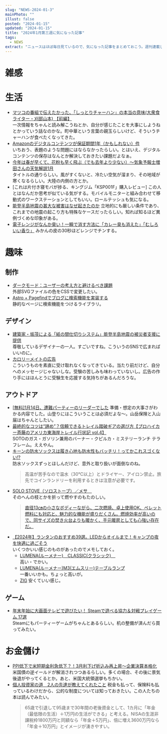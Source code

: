 ```yaml
---
slug: "NEWS-2024-01-3"
mainPhoto: ""
illust: false
posted: "2024-01-15"
updated: "2024-01-15"
title: "2024年1月第三週に気になった記事"
tags:
  - NEWS
extract: "ニュースはほぼ毎日見ているので、気になった記事をまとめておこう。週刊連載したい。"
---
```


# 雑感


# 生活

- [マツコの番組で伝えたかった、「しっとりチャーハン」の本当の意味(大衆食ライター・刈部山本) 【前編】](https://nhkbook-hiraku.com/n/n1bd3c54099eb)  
  一次情報をちゃんと読み解こうねとか、自分が感じたことを大事にしようねとかっていう話なのかな。町中華という言葉の親玉らしいけど、そういうチャーハンが食べたくなってきた。
- [Amazonのデジタルコンテンツが保証期間1年（かもしれない）件](https://docseri.hatenablog.jp/entry/2024/01/16/110601)  
  いちおう、表題のような問題にはならなかったらしい。とはいえ、デジタルコンテンツの保存はなんとか解決しておきたい課題だよなぁ。
- [今年は春が早くて、花粉も早く飛ぶ（でも去年より少ない）～気象予報士増田さんの天気解説1月](https://dailyportalz.jp/kiji/weather_2024_01/page/3)  
  タイトルの通りらしい。風がすくないと、冷たい空気が溜まり、その地域が寒くなるらしい。大陸の内側の方とか。
- [これは片付き寝モバが捗る、キングジム「KSP001F」購入レビュー] 
  この人とはなんだか思考が似ている気がする。モバイルモニターと組み合わせて移動式のワークステーションとしてもいい。ロールテッシュも気になる。
- [能登半島地震の甚大な被害はなぜ起きたのか](https://toyokeizai.net/articles/-/727783?page=4) 
  立地的にも厳しい条件であり、これまでの地震の起こり方も特殊なケースだったらしい。知れば知るほど異例づくめな印象がある。
- [電子レンジがなんか臭い！一瞬で消す方法に「カレー臭も消えた」「むしろいい香り」](https://macaro-ni.jp/142119) 
  みかんの皮の30秒ほどレンジでチンする。

# 趣味

## 制作

- [ダークモード：ユーザーの考え方と避けるべき課題](https://u-site.jp/alertbox/dark-mode-users-issues)  
  外部SVGファイルの色をCSSで変更したい。
- [Astro + Pagefindでブログに検索機能を実装する](https://zenn.dev/s7/articles/astro-pagefind)  
  静的なページに検索機能をつけるライブラリ。

## デザイン

- [建築家・坂茂による「紙の間仕切りシステム」能登半島地震の被災者支援に提供](https://www.axismag.jp/posts/2024/01/572676.html)  
  尊敬しているデザイナーの一人。すごいですね。こういうのSNSで広まればいいのに。
- [カロリーメイトの広告](https://blog.excite.co.jp/dezagen/33640214/)  
  こういうものを素直に受け取れなくなってきている。当たり前だけど、自分へのメッセージじゃないしな。受験の苦しみも味わっていないし。広告の作り手にはほんとうに受験生を応援する気持ちがあるんだろうな。

## アウトドア

- [[無料]1月14日、遭難パーティーのリーダーでした](https://note.com/keizi666/n/n5a55d0fcba79)
   準備・想定の大事さがわかる内容でした。山登りにはこういうことは必須だよな〜。山岳保険と入山届はちゃんとしたい。
- [最終的なコツは“諦め”？信頼できるトレイル踏破ギアの選び方【プロハイカー斉藤のアメリカ東海岸トレイル行状記 vol.4】](https://www.bepal.net/archives/386369)  
  SOTOのガス・ガソリン兼用のバーナー・クピルカ・ミステリーランチ テラフレーム。ええやん。
- [キーンの防水ソックスは履き心地も防水性もバッチリ！ってかこれスゴくない!?](https://www.goodspress.jp/reports/579318/2/)  
  防水ソックスずっとほしんだけど、意外と取り扱いが面倒なのね。  
  > 高温が苦手なので温水（30℃以上）とドライヤー、アイロン禁止。旅先でコインランドリーを利用するときは注意が必要です。
- [SOLO STOVE（ソロストーブ）／メサ　](https://www.bepal.net/archives/387003)  
  そのへんの枝とかを折って燃やすのもたのしい。
  > [直径13㎝の小さなボディーながら、二次燃焼、卓上使用OK、ペレット燃料にも対応と、魅力的な機能が盛りだくさん。燃焼効率が高いので、同サイズの焚き火台よりも暖かく、手元暖房としても心強い存在だ。](https://www.amazon.co.jp/gp/product/B0BDF9FLTT/ref=as_li_ss_tl?ie=UTF8&camp=247&creative=1211&creativeASIN=B0BDF9FLTT&linkCode=ll1&tag=bepal12345-22&th=1)
- [【2024年】ランタンのおすすめ39選。LEDからオイルまで！キャンプの夜を快適に過ごそう](https://www.bepal.net/archives/383713)  
  いくつかいい感じのものがあったのでメモしておく。
  - [LUMENA(ルーメナー)　CLASSIC(クラシック)　](https://www.amazon.co.jp/gp/product/B0BRZKW3YL/ref=as_li_ss_tl?ie=UTF8&camp=247&creative=1211&creativeASIN=B0BRZKW3YL&linkCode=ll1&tag=bepal12345-22&th=1)  
    高い・でかい。
  - [LUMENA(ルーメナー)M3(エムスリー)テーブルランプ](https://www.amazon.co.jp/gp/product/B0C3ZNWRPM/ref=as_li_ss_tl?ie=UTF8&camp=247&creative=1211&creativeASIN=B0C3ZNWRPM&linkCode=ll1&tag=bepal12345-22)  
    一番いいかも。ちょっと高いが。
  - [ZIG](https://zanearts.com/products/detail.php?id=1841) 
    安くていい感じ。

## ゲーム

- [年末年始に大画面テレビで遊びたい！ Steamで遊べる協力＆対戦プレイゲーム 17選](https://gamerszone.jp/post/4010)  
  Steamにもパーティーゲームがちゃんとあるらしい。机の整備が済んだら買ってみたい。

# お金儲け

- [PPI低下で米短期金利急低下？！3月利下げ折込み再上昇～企業決算本格化](http://hiroko.yutaka-shoji.co.jp/2024/01/ppi3.html)  
  米国債の逆イールドが解消されつつあるらしい。多くの場合、その後に景気後退がやってくるとか。あと、米国大統領選挙もちかい。
- [個人投資家の道　2人の先達が教えてくれたこと](https://www.nikkei.com/article/DGXZQOCD153DV0V10C24A1000000/) 
  税金も払って、保険料も払っているわけだから、公的な制度については知っておきたい。この人たちの本は読んでみたい。
  > 65歳で引退して95歳まで30年間の老後資金として、1カ月に「年金（最低限の生活）＋1万円の生活ができる」と考える。NISAの生涯非課税枠1800万円と同額なら「年金＋5万円」、倍に増え3600万円なら「年金＋10万円」とイメージが湧きやすい。
